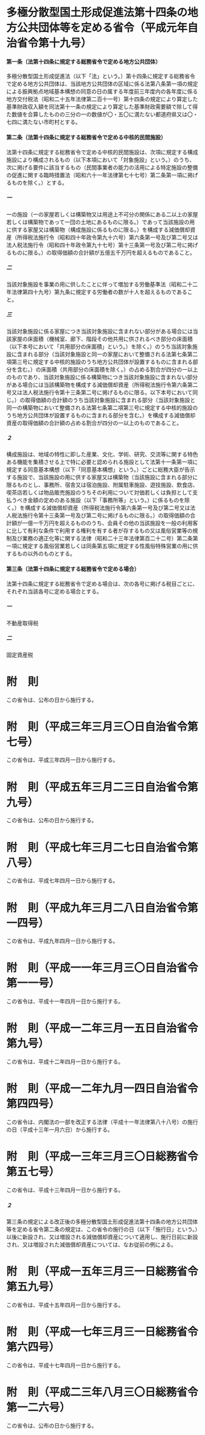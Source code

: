 # 多極分散型国土形成促進法第十四条の地方公共団体等を定める省令（平成元年自治省令第十九号）
#### 第一条（法第十四条に規定する総務省令で定める地方公共団体）
多極分散型国土形成促進法（以下「法」という。）第十四条に規定する総務省令で定める地方公共団体は、当該地方公共団体の区域に係る法第八条第一項の規定による振興拠点地域基本構想の同意の日の属する年度前三年度内の各年度に係る地方交付税法（昭和二十五年法律第二百十一号）第十四条の規定により算定した基準財政収入額を同法第十一条の規定により算定した基準財政需要額で除して得た数値を合算したものの三分の一の数値が〇・五〇に満たない都道府県又は〇・七四に満たない市町村とする。
#### 第二条（法第十四条に規定する総務省令で定める中核的民間施設）
法第十四条に規定する総務省令で定める中核的民間施設は、次項に規定する構成施設により構成されるもの（以下本項において「対象施設」という。）のうち、次に掲げる要件に該当するもの（民間事業者の能力の活用による特定施設の整備の促進に関する臨時措置法（昭和六十一年法律第七十七号）第二条第一項に掲げるものを除く。）とする。
##### 一
一の施設（一の家屋若しくは構築物又は用途上不可分の関係にある二以上の家屋若しくは構築物であって一団の土地にあるものに限る。）であって当該施設の用に供する家屋又は構築物（構成施設に係るものに限る。）を構成する減価償却資産（所得税法施行令（昭和四十年政令第九十六号）第六条第一号及び第二号又は法人税法施行令（昭和四十年政令第九十七号）第十三条第一号及び第二号に掲げるものに限る。）の取得価額の合計額が五億五千万円を超えるものであること。
##### 二
当該対象施設を事業の用に供したことに伴って増加する労働基準法（昭和二十二年法律第四十九号）第九条に規定する労働者の数が十人を超えるものであること。
##### 三
当該対象施設に係る家屋につき当該対象施設に含まれない部分がある場合には当該家屋の床面積（機械室、廊下、階段その他共用に供されるべき部分の床面積（以下本号において「共用部分の床面積」という。）を除く。）のうち当該対象施設に含まれる部分（当該対象施設と同一の家屋において整備される法第七条第二項第三号に規定する中核的施設のうち地方公共団体が設置するものに含まれる部分を含む。）の床面積（共用部分の床面積を除く。）の占める割合が四分の一以上のものであり、当該対象施設に係る構築物につき当該対象施設に含まれない部分がある場合には当該構築物を構成する減価償却資産（所得税法施行令第六条第二号又は法人税法施行令第十三条第二号に掲げるものに限る。以下本号において同じ。）の取得価額の合計額のうち当該対象施設に含まれる部分（当該対象施設と同一の構築物において整備される法第七条第二項第三号に規定する中核的施設のうち地方公共団体が設置するものに含まれる部分を含む。）を構成する減価償却資産の取得価額の合計額の占める割合が四分の一以上のものであること。
##### ２
構成施設は、地域の特性に即した産業、文化、学術、研究、交流等に関する特色ある機能を集積させる上で特に必要と認められる施設として法第十一条第一項に規定する同意基本構想（以下「同意基本構想」という。）ごとに総務大臣が告示する施設で、当該施設の用に供する家屋又は構築物（当該施設に含まれる部分に限るものとし、事務所、宿舎又は宿泊施設、附属駐車施設、遊技施設、飲食店、喫茶店若しくは物品販売施設のうちその利用について対価若しくは負担として支払うべき金額の定めのある施設（以下「事務所等」という。）に係るものを除く。）を構成する減価償却資産（所得税法施行令第六条第一号及び第二号又は法人税法施行令第十三条第一号及び第二号に掲げるものに限る。）の取得価額の合計額が一億一千万円を超えるもののうち、会員その他の当該施設を一般の利用客に比して有利な条件で利用する権利を有する者が存するもの又は風俗営業等の規制及び業務の適正化等に関する法律（昭和二十三年法律第百二十二号）第二条第一項に規定する風俗営業若しくは同条第五項に規定する性風俗特殊営業の用に供するもの以外のものとする。
#### 第三条（法第十四条に規定する総務省令で定める場合）
法第十四条に規定する総務省令で定める場合は、次の各号に掲げる税目ごとに、それぞれ当該各号に定める場合とする。
##### 一
不動産取得税
##### 二
固定資産税
# 附　則
この省令は、公布の日から施行する。
# 附　則（平成三年三月三〇日自治省令第七号）
この省令は、平成三年四月一日から施行する。
# 附　則（平成五年三月二三日自治省令第九号）
この省令は、公布の日から施行する。
# 附　則（平成七年三月二七日自治省令第八号）
この省令は、平成七年四月一日から施行する。
# 附　則（平成九年三月二八日自治省令第一四号）
この省令は、平成九年四月一日から施行する。
# 附　則（平成一一年三月三〇日自治省令第一一号）
この省令は、平成十一年四月一日から施行する。
# 附　則（平成一二年三月一五日自治省令第九号）
この省令は、平成十二年四月一日から施行する。
# 附　則（平成一二年九月一四日自治省令第四四号）
この省令は、内閣法の一部を改正する法律（平成十一年法律第八十八号）の施行の日（平成十三年一月六日）から施行する。
# 附　則（平成一三年三月三〇日総務省令第五七号）
この省令は、平成十三年四月一日から施行する。
##### ２
第三条の規定による改正後の多極分散型国土形成促進法第十四条の地方公共団体等を定める省令第二条の規定は、この省令の施行の日（以下「施行日」という。）以後に新設され、又は増設される減価償却資産について適用し、施行日前に新設され、又は増設された減価償却資産については、なお従前の例による。
# 附　則（平成一五年三月三一日総務省令第五九号）
この省令は、平成十五年四月一日から施行する。
# 附　則（平成一七年三月三一日総務省令第六四号）
この省令は、平成十七年四月一日から施行する。
# 附　則（平成二三年八月三〇日総務省令第一二六号）
この省令は、公布の日から施行する。

